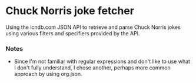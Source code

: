 # Chuck Norris joke fetcher
Using the icndb.com JSON API to retrieve and parse Chuck Norris jokes using various filters and specifiers provided by the API.
### Notes
* Since I'm not familiar with regular expressions and don't like to use what I don't fully understand, I chose another, perhaps more common approach by using org.json.